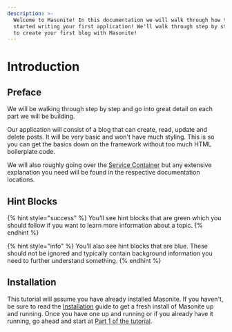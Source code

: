 ```yaml
---
description: >-
  Welcome to Masonite! In this documentation we will walk through how to get
  started writing your first application! We'll walk through step by step on how
  to create your first blog with Masonite!
---
```


# Introduction

## Preface

We will be walking through step by step and go into great detail on each part we will be building.

Our application will consist of a blog that can create, read, update and delete posts. It will be very basic and won't have much styling. This is so you can get the basics down on the framework without too much HTML boilerplate code.

We will also roughly going over the [Service Container](../architectural-concepts/service-container.md) but any extensive explanation you need will be found in the respective documentation locations.

## Hint Blocks

{% hint style="success" %}
You'll see hint blocks that are green which you should follow if you want to learn more information about a topic.
{% endhint %}

{% hint style="info" %}
You'll also see hint blocks that are blue. These should not be ignored and typically contain background information you need to further understand something.
{% endhint %}

## Installation

This tutorial will assume you have already installed Masonite. If you haven't, be sure to read the [Installation](../prologue/introduction-and-installaton.md) guide to get a fresh install of Masonite up and running. Once you have one up and running or if you already have it running, go ahead and start at [Part 1 of the tutorial](part-1-creating-our-first-route.md).

